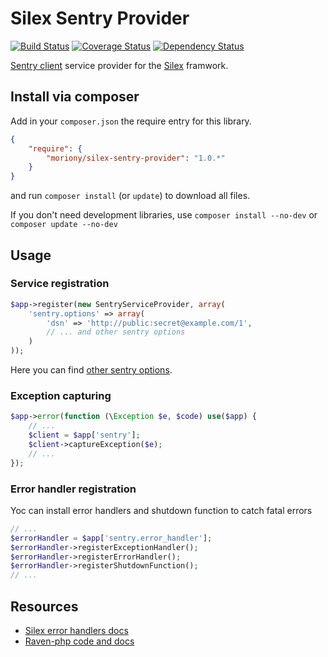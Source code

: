# Silex Sentry Provider

[![Build Status](https://travis-ci.org/moriony/silex-sentry-provider.png?branch=master)](https://travis-ci.org/moriony/silex-sentry-provider) [![Coverage Status](https://coveralls.io/repos/moriony/silex-sentry-provider/badge.png)](https://coveralls.io/r/moriony/silex-sentry-provider) [![Dependency Status](https://www.versioneye.com/user/projects/51bf5dd3f721e5000200104f/badge.png)](https://www.versioneye.com/user/projects/51bf5dd3f721e5000200104f)

[Sentry client](https://github.com/getsentry/raven-php) service provider for the [Silex](http://silex.sensiolabs.org/) framwork.

## Install via composer

Add in your ```composer.json``` the require entry for this library.
```json
{
    "require": {
        "moriony/silex-sentry-provider": "1.0.*"
    }
}
```
and run ```composer install``` (or ```update```) to download all files.

If you don't need development libraries, use ```composer install --no-dev``` or ```composer update --no-dev```

## Usage

### Service registration
```php
$app->register(new SentryServiceProvider, array(
    'sentry.options' => array(
        'dsn' => 'http://public:secret@example.com/1',
        // ... and other sentry options
    )
));
```

Here you can find [other sentry options](https://github.com/getsentry/raven-php#configuration).

###  Exception capturing
```php
$app->error(function (\Exception $e, $code) use($app) {
    // ...
    $client = $app['sentry'];
    $client->captureException($e);
    // ...
});
```

### Error handler registration
Yoc can install error handlers and shutdown function to catch fatal errors
```php
// ...
$errorHandler = $app['sentry.error_handler'];
$errorHandler->registerExceptionHandler();
$errorHandler->registerErrorHandler();
$errorHandler->registerShutdownFunction();
// ...
```

## Resources
* [Silex error handlers docs](http://silex.sensiolabs.org/doc/usage.html#error-handlers)
* [Raven-php code and docs](https://github.com/getsentry/raven-php)
